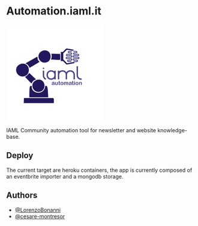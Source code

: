 # Automation.iaml.it

[//]: # (![Logo]&#40;./resources/iamlautomation.png&#41;)

<img src="./resources/iamlautomation.png" alt="logo" width="256"/>

IAML Community automation tool for newsletter and website knowledge-base.

## Deploy  

The current target are heroku containers, the app is currently composed of an eventbrite importer and a mongodb storage.



## Authors

- [@LorenzoBonanni](https://www.github.com/LorenzoBonanni)
- [@cesare-montresor](https://www.github.com/cesare-montresor)
